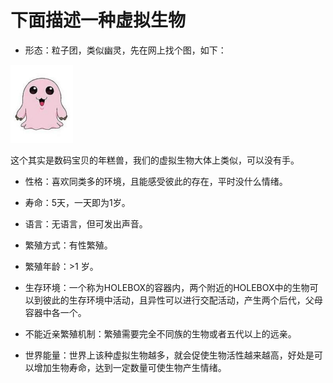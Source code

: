 # 下面描述一种虚拟生物

- 形态：粒子团，类似幽灵，先在网上找个图，如下：

<img src="https://github.com/xingxingRealzyx/interestingIdea/blob/main/ghost.jpeg" alt="ghost" style="zoom:25%;" />

这个其实是数码宝贝的年糕兽，我们的虚拟生物大体上类似，可以没有手。

- 性格：喜欢同类多的环境，且能感受彼此的存在，平时没什么情绪。

- 寿命：5天，一天即为1岁。
- 语言：无语言，但可发出声音。

- 繁殖方式：有性繁殖。

- 繁殖年龄：>1 岁。

- 生存环境：一个称为HOLEBOX的容器内，两个附近的HOLEBOX中的生物可以到彼此的生存环境中活动，且异性可以进行交配活动，产生两个后代，父母容器中各一个。
- 不能近亲繁殖机制：繁殖需要完全不同族的生物或者五代以上的远亲。
- 世界能量：世界上该种虚拟生物越多，就会促使生物活性越来越高，好处是可以增加生物寿命，达到一定数量可使生物产生情绪。

